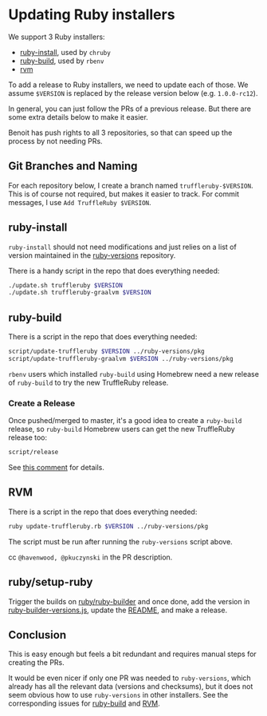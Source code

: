 # Updating Ruby installers

We support 3 Ruby installers:

* [ruby-install](https://github.com/postmodern/ruby-install), used by `chruby`
* [ruby-build](https://github.com/rbenv/ruby-build), used by `rbenv`
* [rvm](https://github.com/rvm/rvm)

To add a release to Ruby installers, we need to update each of those.
We assume `$VERSION` is replaced by the release version below (e.g. `1.0.0-rc12`).

In general, you can just follow the PRs of a previous release.
But there are some extra details below to make it easier.

Benoit has push rights to all 3 repositories, so that can speed up the process by not needing PRs.

## Git Branches and Naming

For each repository below, I create a branch named `truffleruby-$VERSION`.
This is of course not required, but makes it easier to track.
For commit messages, I use `Add TruffleRuby $VERSION`.

## ruby-install

`ruby-install` should not need modifications and just relies on a list of version
maintained in the [ruby-versions](https://github.com/postmodern/ruby-versions) repository.

There is a handy script in the repo that does everything needed:

```bash
./update.sh truffleruby $VERSION
./update.sh truffleruby-graalvm $VERSION
```

## ruby-build

There is a script in the repo that does everything needed:

```bash
script/update-truffleruby $VERSION ../ruby-versions/pkg
script/update-truffleruby-graalvm $VERSION ../ruby-versions/pkg
```

`rbenv` users which installed `ruby-build` using Homebrew need a new release of
`ruby-build` to try the new TruffleRuby release.

### Create a Release

Once pushed/merged to master, it's a good idea to create a `ruby-build` release,
so `ruby-build` Homebrew users can get the new TruffleRuby release too:

```bash
script/release
```

See [this comment](https://github.com/rbenv/ruby-build/pull/1318#issuecomment-548399571) for details.

## RVM

There is a script in the repo that does everything needed:

```bash
ruby update-truffleruby.rb $VERSION ../ruby-versions/pkg
```

The script must be run after running the `ruby-versions` script above.

cc `@havenwood, @pkuczynski` in the PR description.

## ruby/setup-ruby

Trigger the builds on [ruby/ruby-builder](https://github.com/ruby/ruby-builder) and once done,
add the version in [ruby-builder-versions.js](https://github.com/ruby/setup-ruby/blob/master/ruby-builder-versions.js),
update the [README](https://github.com/ruby/setup-ruby/blob/master/README.md#supported-versions),
and make a release.

## Conclusion

This is easy enough but feels a bit redundant and requires manual steps for
creating the PRs.

It would be even nicer if only one PR was needed to `ruby-versions`,
which already has all the relevant data (versions and checksums),
but it does not seem obvious how to use `ruby-versions` in other installers.
See the corresponding issues for [ruby-build](https://github.com/rbenv/ruby-build/issues/1194)
and [RVM](https://github.com/rvm/rvm/issues/4262).
